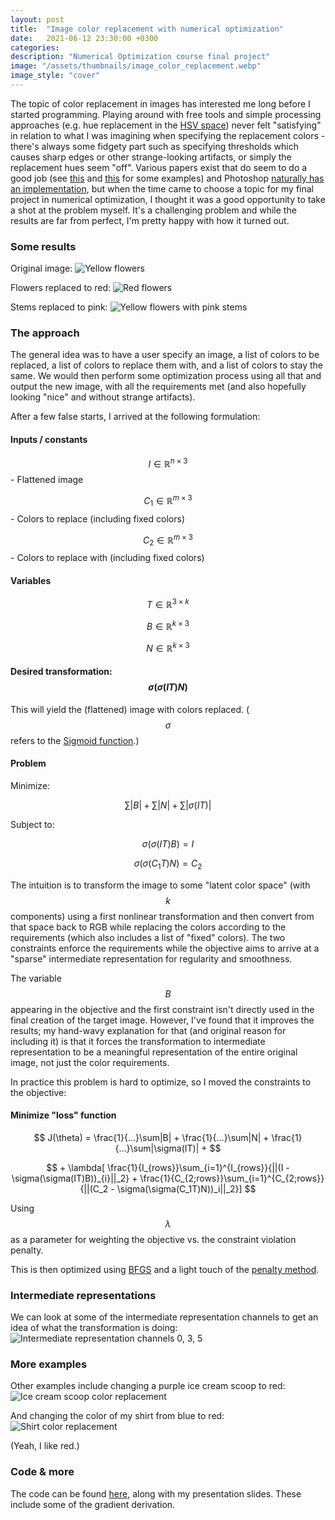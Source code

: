 ```yaml
---
layout: post
title:  "Image color replacement with numerical optimization"
date:   2021-06-12 23:30:00 +0300
categories:
description: "Numerical Optimization course final project"
image: "/assets/thumbnails/image_color_replacement.webp"
image_style: "cover"
---
```

The topic of color replacement in images has interested me long before I started programming. Playing around with free tools and simple processing approaches (e.g. hue replacement in the [HSV space](https://en.wikipedia.org/wiki/HSL_and_HSV)) never felt "satisfying" in relation to what I was imagining when specifying the replacement colors - there's always some fidgety part such as specifying thresholds which causes sharp edges or other strange-looking artifacts, or simply the replacement hues seem "off". Various papers exist that do seem to do a good job (see [this](https://ieeexplore.ieee.org/abstract/document/7859399) and [this](https://link.springer.com/article/10.1007/s11042-015-2579-4) for some examples) and Photoshop [naturally has an implementation](https://helpx.adobe.com/photoshop/using/replace-colors.html), but when the time came to choose a topic for my final project in numerical optimization, I thought it was a good opportunity to take a shot at the problem myself. It's a challenging problem and while the results are far from perfect, I'm pretty happy with how it turned out.

### Some results

Original image:
![Yellow flowers](/assets/image-color-replacement/flowers.jpeg)

Flowers replaced to red:
![Red flowers](/assets/image-color-replacement/flowers_red.jpeg)

Stems replaced to pink:
![Yellow flowers with pink stems](/assets/image-color-replacement/flowers_pink_stems.jpeg)

### The approach

The general idea was to have a user specify an image, a list of colors to be replaced, a list of colors to replace them with, and a list of colors to stay the same. We would then perform some optimization process using all that and output the new image, with all the requirements met (and also hopefully looking "nice" and without strange artifacts).

After a few false starts, I arrived at the following formulation:

#### Inputs / constants
$$ I \in \mathbb{R}^{n \times 3} $$   - Flattened image

$$ C_1 \in \mathbb{R}^{m \times 3} $$   - Colors to replace (including fixed colors)

$$ C_2 \in \mathbb{R}^{m \times 3} $$   - Colors to replace with (including fixed colors)


#### Variables

$$ T \in \mathbb{R}^{3 \times k} $$

$$ B \in \mathbb{R}^{k \times 3} $$

$$ N \in \mathbb{R}^{k \times 3} $$

#### Desired transformation: $$ \sigma(\sigma(IT)N) $$
This will yield the (flattened) image with colors replaced. ($$ \sigma $$ refers to the [Sigmoid function](https://en.wikipedia.org/wiki/Sigmoid_function).)

#### Problem
Minimize:

$$ \sum|B| + \sum|N| + \sum|\sigma(IT)| $$

Subject to:

$$
\sigma(\sigma(IT)B) = I
$$

$$
\sigma(\sigma(C_1T)N) = C_2
$$

The intuition is to transform the image to some "latent color space" (with $$ k $$ components) using a first nonlinear transformation and then convert from that space back to RGB while replacing the colors according to the requirements (which also includes a list of "fixed" colors). The two constraints enforce the requirements while the objective aims to arrive at a "sparse" intermediate representation for regularity and smoothness.

The variable $$ B $$ appearing in the objective and the first constraint isn't directly used in the final creation of the target image. However, I've found that it improves the results; my hand-wavy explanation for that (and original reason for including it) is that it forces the transformation to intermediate representation to be a meaningful representation of the entire original image, not just the color requirements.

In practice this problem is hard to optimize, so I moved the constraints to the objective:

#### Minimize "loss" function

$$
J(\theta) = \frac{1}{...}\sum|B| + \frac{1}{...}\sum|N| + \frac{1}{...}\sum|\sigma(IT)| + $$

$$ + \lambda[
\frac{1}{I_{rows}}\sum_{i=1}^{I_{rows}}{||(I - \sigma(\sigma(IT)B))_{i}||_2} +
\frac{1}{C_{2;rows}}\sum_{i=1}^{C_{2;rows}}{||(C_2 - \sigma(\sigma(C_1T)N))_i||_2}]
$$

Using $$\lambda$$ as a parameter for weighting the objective vs. the constraint violation penalty.

This is then optimized using [BFGS](https://en.wikipedia.org/wiki/Broyden%E2%80%93Fletcher%E2%80%93Goldfarb%E2%80%93Shanno_algorithm) and a light touch of the [penalty method](https://en.wikipedia.org/wiki/Penalty_method).

### Intermediate representations
We can look at some of the intermediate representation channels to get an idea of what the transformation is doing:
![Intermediate representation channels 0, 3, 5](/assets/image-color-replacement/intermediate_representations.png)

### More examples
Other examples include changing a purple ice cream scoop to red:
![Ice cream scoop color replacement](/assets/image-color-replacement/ice_cream_color_replacement.png)

And changing the color of my shirt from blue to red:
![Shirt color replacement](/assets/image-color-replacement/shirt_color_replacement.png)


(Yeah, I like red.)

### Code & more
The code can be found [here](https://github.com/andersource/image-color-replacement), along with my presentation slides. These include some of the gradient derivation.
